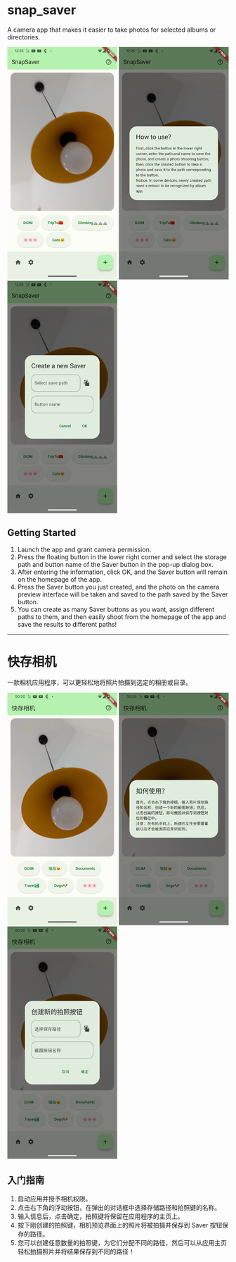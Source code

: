 # snap_saver

A camera app that makes it easier to take photos for selected albums or directories.

<div>
  <img src="https://github.com/NielsLee/SnapSaver/blob/main/metadata/en-US/images/phoneScreenshots/1.png" alt="2" width="250">
  <img src="https://github.com/NielsLee/SnapSaver/blob/main/metadata/en-US/images/phoneScreenshots/2.png" alt="2" width="250">
  <img src="https://github.com/NielsLee/SnapSaver/blob/main/metadata/en-US/images/phoneScreenshots/3.png" alt="3" width="250">
</div>


## Getting Started

1. Launch the app and grant camera permission.
2. Press the floating button in the lower right corner and select the storage path and button name of the Saver button in the pop-up dialog box.
3. After entering the information, click OK, and the Saver button will remain on the homepage of the app.
4. Press the Saver button you just created, and the photo on the camera preview interface will be taken and saved to the path saved by the Saver button.
5. You can create as many Saver buttons as you want, assign different paths to them, and then easily shoot from the homepage of the app and save the results to different paths!

---

# 快存相机

一款相机应用程序，可以更轻松地将照片拍摄到选定的相册或目录。

<div>
  <img src="https://github.com/NielsLee/SnapSaver/blob/main/metadata/zh-CN/images/phoneScreenshots/1.png" alt="2" width="250">
  <img src="https://github.com/NielsLee/SnapSaver/blob/main/metadata/zh-CN/images/phoneScreenshots/2.png" alt="2" width="250">
  <img src="https://github.com/NielsLee/SnapSaver/blob/main/metadata/zh-CN/images/phoneScreenshots/3.png" alt="3" width="250">
</div>

## 入门指南

1. 启动应用并授予相机权限。
2. 点击右下角的浮动按钮，在弹出的对话框中选择存储路径和拍照键的名称。
3. 输入信息后，点击确定，拍照键将保留在应用程序的主页上。
4. 按下刚创建的拍照键，相机预览界面上的照片将被拍摄并保存到 Saver 按钮保存的路径。
5. 您可以创建任意数量的拍照键，为它们分配不同的路径，然后可以从应用主页轻松拍摄照片并将结果保存到不同的路径！


